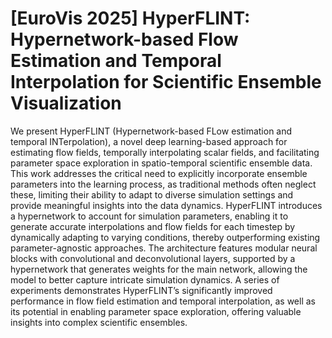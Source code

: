 # [EuroVis 2025] HyperFLINT: Hypernetwork-based Flow Estimation and Temporal Interpolation for Scientific Ensemble Visualization

We present HyperFLINT (Hypernetwork-based FLow estimation and temporal INTerpolation), a novel deep learning-based
approach for estimating flow fields, temporally interpolating scalar fields, and facilitating parameter space exploration in
spatio-temporal scientific ensemble data. This work addresses the critical need to explicitly incorporate ensemble parameters
into the learning process, as traditional methods often neglect these, limiting their ability to adapt to diverse simulation settings
and provide meaningful insights into the data dynamics. HyperFLINT introduces a hypernetwork to account for simulation
parameters, enabling it to generate accurate interpolations and flow fields for each timestep by dynamically adapting to varying
conditions, thereby outperforming existing parameter-agnostic approaches. The architecture features modular neural blocks with
convolutional and deconvolutional layers, supported by a hypernetwork that generates weights for the main network, allowing
the model to better capture intricate simulation dynamics. A series of experiments demonstrates HyperFLINT’s significantly
improved performance in flow field estimation and temporal interpolation, as well as its potential in enabling parameter space
exploration, offering valuable insights into complex scientific ensembles.

